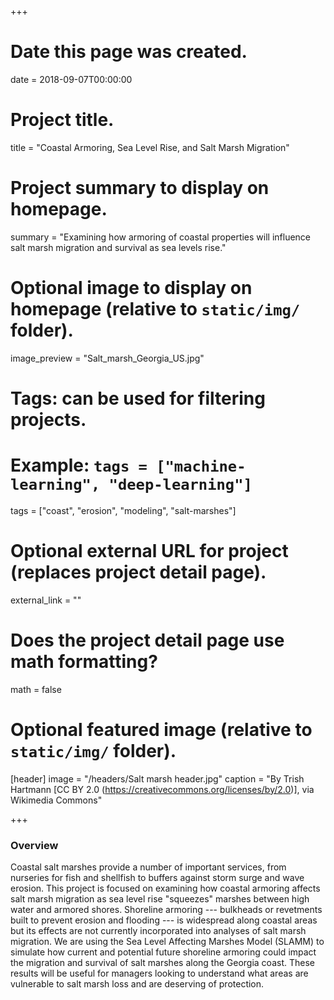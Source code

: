 +++
# Date this page was created.
date = 2018-09-07T00:00:00

# Project title.
title = "Coastal Armoring, Sea Level Rise, and Salt Marsh Migration"

# Project summary to display on homepage.
summary = "Examining how armoring of coastal properties will influence salt marsh migration and survival as sea levels rise."

# Optional image to display on homepage (relative to `static/img/` folder).
image_preview = "Salt_marsh_Georgia_US.jpg"

# Tags: can be used for filtering projects.
# Example: `tags = ["machine-learning", "deep-learning"]`
tags = ["coast", "erosion", "modeling", "salt-marshes"]

# Optional external URL for project (replaces project detail page).
external_link = ""

# Does the project detail page use math formatting?
math = false

# Optional featured image (relative to `static/img/` folder).
[header]
image = "/headers/Salt marsh header.jpg"
caption = "By Trish Hartmann [CC BY 2.0  (https://creativecommons.org/licenses/by/2.0)], via Wikimedia Commons"

+++

### Overview
Coastal salt marshes provide a number of important services, from nurseries for fish and shellfish to buffers against storm surge and wave erosion. This project is focused on examining how coastal armoring affects salt marsh migration as sea level rise "squeezes" marshes between high water and armored shores. Shoreline armoring --- bulkheads or revetments built to prevent erosion and flooding --- is widespread along coastal areas but its effects are not currently incorporated into analyses of salt marsh migration. We are using the Sea Level Affecting Marshes Model (SLAMM) to simulate how current and potential future shoreline armoring could impact the migration and survival of salt marshes along the Georgia coast. These results will be useful for managers looking to understand what areas are vulnerable to salt marsh loss and are deserving of protection.
